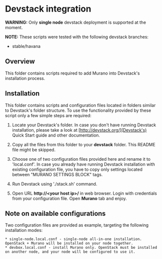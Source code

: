 # Devstack integration

**WARNING:** Only **single node** devstack deployment is supported at the moment.

**NOTE:** These scripts were tested with the following devstack branches:

* stable/havana


## Overview

This folder contains scripts required to add Murano into Devstack's installation process.


## Installation

This folder contains scripts and configuration files located in folders similar to Devstack's folder structure.
To use the functionality provided by these script only a few simple steps are required:

1. Locate your Devstack's folder. In case you don't have running Devstack installation, please take a look at [http://devstack.org/](Devstack's) Quick Start guide and other documentation.

2. Copy all the files from this folder to your **devstack** folder. This README file might be skipped.

3. Choose one of two configuration files provided here and rename it to 'local.conf'. In case you already have running Devstack installation with existing configuration file, you have to copy only settings located between "MURANO SETTINGS BLOCK" tags.

4. Run Devstack using './stack.sh' command.

5. Open URL **http://\<your host ip\>/** in web browser. Login with credentials from your configuration file. Open **Murano** tab and enjoy.


## Note on available configurations

Two configuration files are provided as example, targeting the following installation modes:

	* single-node.local.conf - single-node all-in-one installation. OpenStack + Murano will be installed on your node together.
	* devbox.local.conf - install Murano only. OpenStack must be installed on another node, and your node will be configured to use it.
